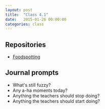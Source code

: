 ```yaml
---
layout: post
title:  "Class 4.1"
date:   2015-01-26 00:00:00
categories: class
---
```


## Repositories

* [Foodspotting](https://github.com/tsl-html-css/Foodspotting)

## Journal prompts

* What's still fuzzy?
* Any a-ha moments today?
* Anything the teachers should stop doing?
* Anything the teachers should start doing?
